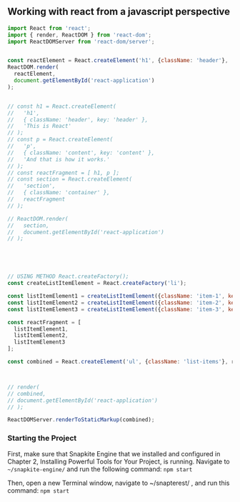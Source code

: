 ## Working with react from a javascript perspective 

```js
import React from 'react';
import { render, ReactDOM } from 'react-dom';
import ReactDOMServer from 'react-dom/server';


const reactElement = React.createElement('h1', {className: 'header'}, 'Hungry Lions');
ReactDOM.render(
  reactElement,
  document.getElementById('react-application')
);


// const h1 = React.createElement(
//   'h1',
//   { className: 'header', key: 'header' },
//   'This is React'
// );
// const p = React.createElement(
//   'p',
//   { className: 'content', key: 'content' },
//   'And that is how it works.'
// );
// const reactFragment = [ h1, p ];
// const section = React.createElement(
//   'section',
//   { className: 'container' },
//   reactFragment
// );

// ReactDOM.render(
//   section,
//   document.getElementById('react-application')
// );





// USING METHOD React.createFactory();
const createListItemElement = React.createFactory('li');

const listItemElement1 = createListItemElement({className: 'item-1', key: 'item-1' }, 'Item One');
const listItemElement2 = createListItemElement({className: 'item-2', key: 'item-2' }, 'Item Two');
const listItemElement3 = createListItemElement({className: 'item-3', key: 'item-3' }, 'Item Three');

const reactFragment = [
  listItemElement1,
  listItemElement2,
  listItemElement3
];

const combined = React.createElement('ul', {className: 'list-items'}, reactFragment);



// render(
// combined,
// document.getElementById('react-application')
// );

ReactDOMServer.renderToStaticMarkup(combined);
```

### Starting the Project

First, make sure that Snapkite Engine that we installed and configured in Chapter 2, Installing Powerful Tools for Your Project, is running. Navigate to `~/snapkite-engine/` and run the following command: `npm start`

Then, open a new Terminal window, navigate to ~/snapterest/ , and run this command: `npm start`